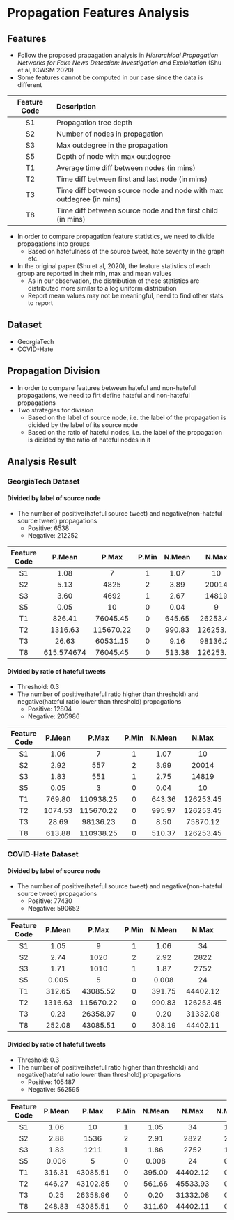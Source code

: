 # Propagation Features Analysis
## Features
- Follow the proposed prapagation analysis in *Hierarchical Propagation Networks for Fake News Detection: Investigation and Exploitation* (Shu et al, ICWSM 2020) 
- Some features cannot be computed in our case since the data is different

| Feature Code | Description |
|:------------:|:-----------|
|S1|Propagation tree depth|
|S2|Number of nodes in propagation|
|S3|Max outdegree in the propagation|
|S5|Depth of node with max outdegree|
|T1|Average time diff between nodes (in mins)|
|T2|Time diff between first and last node (in mins)|
|T3|Time diff between source node and node with max outdegree (in mins)|
|T8|Time diff between source node and the first child (in mins)|

- In order to compare propagation feature statistics, we need to divide propagations into groups
	- Based on hatefulness of the source tweet, hate severity in the graph etc.
- In the original paper (Shu et al, 2020), the feature statistics of each group are reported in their min, max and mean values
	- As in our observation, the distribution of these statistics are distributed more similar to a log uniform distribution
	- Report mean values may not be meaningful, need to find other stats to report
## Dataset
- GeorgiaTech
- COVID-Hate
## Propagation Division
- In order to compare features between hateful and non-hateful propagations, we need to firt define hateful and non-hateful propagations 
- Two strategies for division
    - Based on the label of source node, i.e. the label of the propagation is dicided by the label of its source node
    - Based on the ratio of hateful nodes, i.e. the label of the propagation is dicided by the ratio of hateful nodes in it
## Analysis Result
### GeorgiaTech Dataset
#### Divided by label of source node
- The number of positive(hateful source tweet) and negative(non-hateful source tweet) propagations
	- Positive: 6538
	- Negative: 212252

| Feature Code | P.Mean | P.Max | P.Min | N.Mean | N.Max | N.Min |
|:------------:|:------:|:-----:|:-----:|:------:|:-----:|:-----:|
|S1| 1.08 | 7 | 1 | 1.07| 10| 1|
|S2| 5.13 | 4825 | 2 | 3.89| 20014 | 2 |
|S3| 3.60 | 4692 | 1 | 2.67 | 14819 | 1 |
|S5| 0.05| 10 | 0 | 0.04| 9 | 0 |
|T1| 826.41 | 76045.45 | 0 | 645.65 | 26253.45 | 0 |
|T2| 1316.63 | 115670.22 | 0 | 990.83 | 126253.45 | 0 |
|T3| 26.63 | 60531.15 | 0 | 9.16 | 98136.23 | 0 |
|T8| 615.574674 | 76045.45 | 0 | 513.38 | 126253.45 | 0 |

#### Divided by ratio of hateful tweets
- Threshold: 0.3
- The number of positive(hateful ratio higher than threshold) and negative(hateful ratio lower than threshold) propagations
	- Positive: 12804
	- Negative: 205986


| Feature Code | P.Mean | P.Max | P.Min | N.Mean | N.Max | N.Min |
|:------------:|:------:|:-----:|:-----:|:------:|:-----:|:-----:|
|S1| 1.06 | 7 | 1 | 1.07| 10| 1|
|S2| 2.92 | 557 | 2 | 3.99 | 20014 | 2 |
|S3| 1.83 | 551 | 1 | 2.75 | 14819 | 1 |
|S5| 0.05| 3 | 0 | 0.04| 10 | 0 |
|T1| 769.80 | 110938.25 | 0 | 643.36 | 126253.45 | 0 |
|T2| 1074.53 | 115670.22 | 0 | 995.97 | 126253.45 | 0 |
|T3| 28.69 | 98136.23 | 0 | 8.50 | 75870.12 | 0 |
|T8| 613.88 | 110938.25 | 0 | 510.37 | 126253.45 | 0 |

### COVID-Hate Dataset
#### Divided by label of source node
- The number of positive(hateful source tweet) and negative(non-hateful source tweet) propagations
	- Positive: 77430
	- Negative: 590652

| Feature Code | P.Mean | P.Max | P.Min | N.Mean | N.Max | N.Min |
|:------------:|:------:|:-----:|:-----:|:------:|:-----:|:-----:|
|S1| 1.05 | 9 | 1 | 1.06| 34| 1|
|S2| 2.74 | 1020 | 2 | 2.92| 2822 | 2 |
|S3| 1.71 | 1010 | 1 | 1.87 | 2752 | 1 |
|S5| 0.005| 5 | 0 | 0.008| 24 | 0 |
|T1| 312.65 | 43085.52 | 0 | 391.75 | 44402.12 | 0 |
|T2| 1316.63 | 115670.22 | 0 | 990.83 | 126253.45 | 0 |
|T3| 0.23 | 26358.97 | 0 | 0.20 | 31332.08 | 0 |
|T8| 252.08 | 43085.51 | 0 | 308.19 | 44402.11 | 0 |

#### Divided by ratio of hateful tweets
- Threshold: 0.3
- The number of positive(hateful ratio higher than threshold) and negative(hateful ratio lower than threshold) propagations
	- Positive: 105487
	- Negative: 562595


| Feature Code | P.Mean | P.Max | P.Min | N.Mean | N.Max | N.Min |
|:------------:|:------:|:-----:|:-----:|:------:|:-----:|:-----:|
|S1| 1.06 | 10 | 1 | 1.05| 34| 1|
|S2| 2.88 | 1536 | 2 | 2.91 | 2822 | 2 |
|S3| 1.83 | 1211 | 1 | 1.86 | 2752 | 1 |
|S5| 0.006| 5 | 0 | 0.008 | 24 | 0 |
|T1| 316.31 | 43085.51 | 0 | 395.00 | 44402.12 | 0 |
|T2| 446.27 | 43102.85 | 0 | 561.66 | 45533.93 | 0 |
|T3| 0.25 | 26358.96 | 0 | 0.20 | 31332.08 | 0 |
|T8| 248.83 | 43085.51 | 0 | 311.60 | 44402.11 | 0 |
